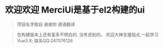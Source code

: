 # 欢迎欢迎 MerciUi是基于el2构建的ui

> 项目名字取自 谢谢你 德语翻译

> 在构建版本上还有蛮多不明白的.
> 没考虑到的。
> 欢迎大神支援指点,一起学习Vue3.X;
> 联系QQ:247076126